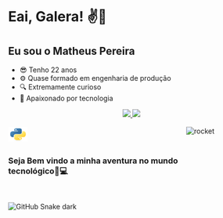 # Eai, Galera! ✌🍃
## Eu sou o Matheus Pereira
- 😎 Tenho 22 anos
- ⚙ Quase formado em engenharia de produção 
- 🔍 Extremamente curioso 
- 💖 Apaixonado por tecnologia 



<div align="center">
  <a href="https://github.com/Metheus97">
  <img height="150" src="https://github-readme-stats.vercel.app/api?username=Metheus97&show_icons=true&theme=midnight-purple&include_all_commits=true&count_private=true"/>
  <img height="150" src="https://github-readme-stats.vercel.app/api/top-langs/?username=Metheus97&langs_count=16&theme=midnight-purple"/>
</div>
<div style="display: inline_block"><br>
  <img align="center" alt="Theus-py" height="30" width="40" src="https://raw.githubusercontent.com/devicons/devicon/master/icons/python/python-original.svg">
  <a><img align="right" alt="rocket" height="120" width="140" src="https://media.giphy.com/media/jfF6mIPumEzN9QW0kL/giphy.gif"></a>
</div>
  
  ## 
### Seja Bem vindo a minha aventura no mundo tecnológico🚀💻
    
<div style="display: inline_block"><br>
  
  ![GitHub Snake dark]( https://github.com/Metheus97/github-snake-dark.svg )
  
</div>
  



  

